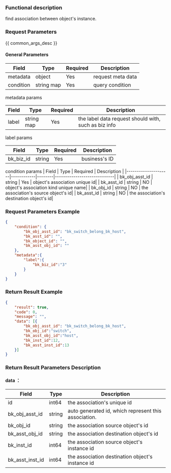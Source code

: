 ### Functional description

find association between object's instance.

### Request Parameters

{{ common_args_desc }}

#### General Parameters

| Field                 |  Type      | Required	   |  Description          |
|----------------------|------------|--------|-----------------------------|
| metadata           | object     | Yes    | request meta data             |
| condition | string map     | Yes   | query condition |


metadata params

| Field                 |  Type      | Required	   |  Description         |
|---------------------|------------|--------|-----------------------------|
| label           | string map     | Yes     |the label data request should with, such as biz info |


label params

| Field                 |  Type      | Required	   |  Description         |
|---------------------|------------|--------|-----------------------------|
| bk_biz_id           | string      | Yes     | business's ID |

condition params
| Field                 |  Type      | Required	   |  Description         |
|---------------------|------------|--------|-----------------------------|
| bk_obj_asst_id           | string     | Yes     | object's association unique id|
| bk_asst_id           | string     | NO     | object's association kind unique name|
| bk_obj_id           | string     | NO     | the association's source object's id|
| bk_asst_id           | string     | NO     | the association's destination object's id|


### Request Parameters Example

``` json
{
    "condition": {
        "bk_obj_asst_id": "bk_switch_belong_bk_host",
        "bk_asst_id": "",
        "bk_object_id": "",
        "bk_asst_obj_id": ""
    },
    "metadata":{
        "label":{
            "bk_biz_id":"3"
        }
    }
}
```

### Return Result Example

```json
{
    "result": true,
    "code": 0,
    "message": "",
    "data": [{
        "bk_obj_asst_id": "bk_switch_belong_bk_host",
        "bk_obj_id":"switch",
        "bk_asst_obj_id":"host",
        "bk_inst_id":12,
        "bk_asst_inst_id":13
    }]
}

```


### Return Result Parameters Description

#### data ：

| Field       | Type     | Description         |
|------------|----------|--------------|
|id|int64|the association's unique id|
| bk_obj_asst_id| string|  auto generated id, which represent this association.|
| bk_obj_id| string| the association source object's id |
| bk_asst_obj_id| string| the association destination object's id|
| bk_inst_id| int64| the association source object's instance id|
| bk_asst_inst_id| int64| the association destination object's instance id|

